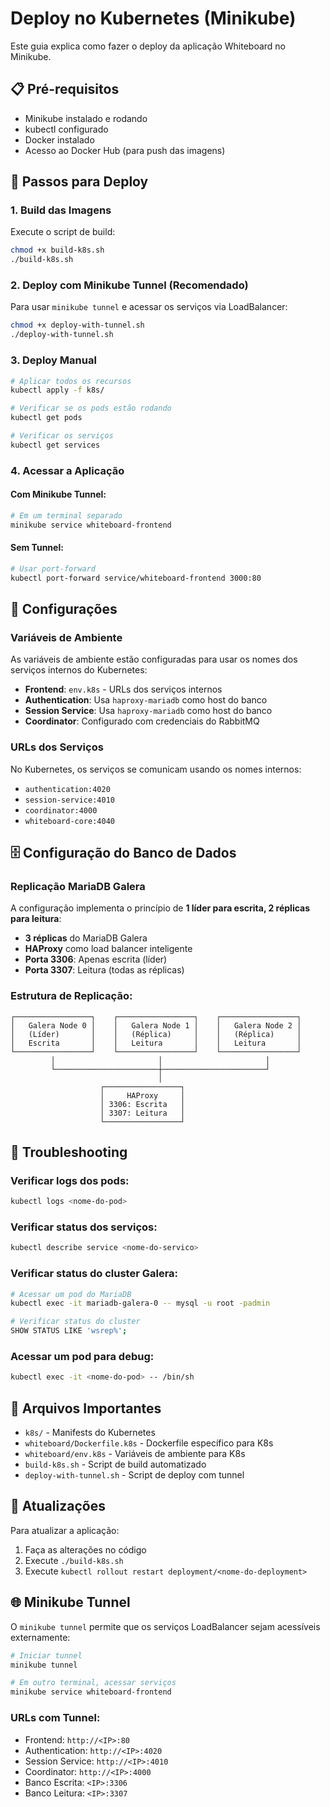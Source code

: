 # Deploy no Kubernetes (Minikube)

Este guia explica como fazer o deploy da aplicação Whiteboard no Minikube.

## 📋 Pré-requisitos

- Minikube instalado e rodando
- kubectl configurado
- Docker instalado
- Acesso ao Docker Hub (para push das imagens)

## 🚀 Passos para Deploy

### 1. Build das Imagens

Execute o script de build:

```bash
chmod +x build-k8s.sh
./build-k8s.sh
```

### 2. Deploy com Minikube Tunnel (Recomendado)

Para usar `minikube tunnel` e acessar os serviços via LoadBalancer:

```bash
chmod +x deploy-with-tunnel.sh
./deploy-with-tunnel.sh
```

### 3. Deploy Manual

```bash
# Aplicar todos os recursos
kubectl apply -f k8s/

# Verificar se os pods estão rodando
kubectl get pods

# Verificar os serviços
kubectl get services
```

### 4. Acessar a Aplicação

#### Com Minikube Tunnel:
```bash
# Em um terminal separado
minikube service whiteboard-frontend
```

#### Sem Tunnel:
```bash
# Usar port-forward
kubectl port-forward service/whiteboard-frontend 3000:80
```

## 🔧 Configurações

### Variáveis de Ambiente

As variáveis de ambiente estão configuradas para usar os nomes dos serviços internos do Kubernetes:

- **Frontend**: `env.k8s` - URLs dos serviços internos
- **Authentication**: Usa `haproxy-mariadb` como host do banco
- **Session Service**: Usa `haproxy-mariadb` como host do banco
- **Coordinator**: Configurado com credenciais do RabbitMQ

### URLs dos Serviços

No Kubernetes, os serviços se comunicam usando os nomes internos:

- `authentication:4020`
- `session-service:4010`
- `coordinator:4000`
- `whiteboard-core:4040`

## 🗄️ Configuração do Banco de Dados

### Replicação MariaDB Galera

A configuração implementa o princípio de **1 líder para escrita, 2 réplicas para leitura**:

- **3 réplicas** do MariaDB Galera
- **HAProxy** como load balancer inteligente
- **Porta 3306**: Apenas escrita (líder)
- **Porta 3307**: Leitura (todas as réplicas)

### Estrutura de Replicação:

```
┌─────────────────┐    ┌─────────────────┐    ┌─────────────────┐
│   Galera Node 0 │    │   Galera Node 1 │    │   Galera Node 2 │
│   (Líder)       │    │   (Réplica)     │    │   (Réplica)     │
│   Escrita       │    │   Leitura       │    │   Leitura       │
└─────────────────┘    └─────────────────┘    └─────────────────┘
         │                       │                       │
         └───────────────────────┼───────────────────────┘
                                 │
                    ┌─────────────────┐
                    │     HAProxy     │
                    │ 3306: Escrita   │
                    │ 3307: Leitura   │
                    └─────────────────┘
```

## 🐛 Troubleshooting

### Verificar logs dos pods:

```bash
kubectl logs <nome-do-pod>
```

### Verificar status dos serviços:

```bash
kubectl describe service <nome-do-servico>
```

### Verificar status do cluster Galera:

```bash
# Acessar um pod do MariaDB
kubectl exec -it mariadb-galera-0 -- mysql -u root -padmin

# Verificar status do cluster
SHOW STATUS LIKE 'wsrep%';
```

### Acessar um pod para debug:

```bash
kubectl exec -it <nome-do-pod> -- /bin/sh
```

## 📁 Arquivos Importantes

- `k8s/` - Manifests do Kubernetes
- `whiteboard/Dockerfile.k8s` - Dockerfile específico para K8s
- `whiteboard/env.k8s` - Variáveis de ambiente para K8s
- `build-k8s.sh` - Script de build automatizado
- `deploy-with-tunnel.sh` - Script de deploy com tunnel

## 🔄 Atualizações

Para atualizar a aplicação:

1. Faça as alterações no código
2. Execute `./build-k8s.sh`
3. Execute `kubectl rollout restart deployment/<nome-do-deployment>`

## 🌐 Minikube Tunnel

O `minikube tunnel` permite que os serviços LoadBalancer sejam acessíveis externamente:

```bash
# Iniciar tunnel
minikube tunnel

# Em outro terminal, acessar serviços
minikube service whiteboard-frontend
```

### URLs com Tunnel:
- Frontend: `http://<IP>:80`
- Authentication: `http://<IP>:4020`
- Session Service: `http://<IP>:4010`
- Coordinator: `http://<IP>:4000`
- Banco Escrita: `<IP>:3306`
- Banco Leitura: `<IP>:3307` 